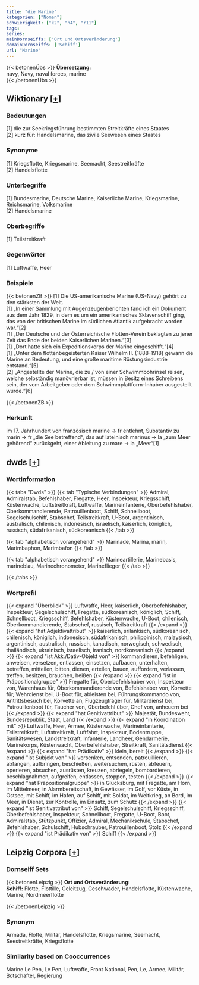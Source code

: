 ```yaml
---
title: "die Marine"
kategorien: ["Nomen"]
schwierigkeit: ["k2", "h4", "r11"]
tags:
series:
mainDornseiffs: ['Ort und Ortsveränderung']
domainDornseiffs: ['Schiff']
url: "Marine"
---
```


{{< betonenÜbs >}}
**Übersetzung:**  
navy, Navy, naval forces, marine  
{{< /betonenÜbs >}}

## Wiktionary [[+](https://de.wiktionary.org/wiki/Marine)]

### Bedeutungen
[1] die zur Seekriegsführung bestimmten Streitkräfte eines Staates  
[2] kurz für: Handelsmarine, das zivile Seewesen eines Staates  

### Synonyme
[1] Kriegsflotte, Kriegsmarine, Seemacht, Seestreitkräfte  
[2] Handelsflotte  

### Unterbegriffe
[1] Bundesmarine, Deutsche Marine, Kaiserliche Marine, Kriegsmarine, Reichsmarine, Volksmarine  
[2] Handelsmarine  

### Oberbegriffe
[1] Teilstreitkraft  

### Gegenwörter
[1] Luftwaffe, Heer  

### Beispiele
{{< betonenZB >}}
[1] Die US-amerikanische Marine (US-Navy) gehört zu den stärksten der Welt.  
[1] „In einer Sammlung mit Augenzeugenberichten fand ich ein Dokument aus dem Jahr 1829, in dem es um ein amerikanisches Sklavenschiff ging, das von der britischen Marine im südlichen Atlantik aufgebracht worden war.“[2]  
[1] „Der Deutsche und der Österreichische Flotten-Verein beklagten zu jener Zeit das Ende der beiden Kaiserlichen Marinen.“[3]  
[1] „Dort hatte sich ein Expeditionskorps der Marine eingeschifft.“[4]  
[1] „Unter dem flottenbegeisterten Kaiser Wilhelm II. (1888-1918) gewann die Marine an Bedeutung, und eine große maritime Rüstungsindustrie entstand.“[5]  
[2] „Angestellte der Marine, die zu / von einer Schwimmbohrinsel reisen, welche selbständig manövrierbar ist, müssen in Besitz eines Schreibens sein, der vom Arbeitgeber oder dem Schwimmplattform-Inhaber ausgestellt wurde.“[6]  

{{< /betonenZB >}}
### Herkunft
im 17. Jahrhundert von französisch marine → fr entlehnt, Substantiv zu marin → fr „die See betreffend“, das auf lateinisch marīnus → la „zum Meer gehörend“ zurückgeht, einer Ableitung zu mare → la „Meer“[1]  



## dwds [[+](https://www.dwds.de/wb/Marine)]

### Wortinformation
{{< tabs "Dwds" >}}
{{< tab "Typische Verbindungen" >}}
Admiral, Admiralstab, Befehlshaber, Fregatte, Heer, Inspekteur, Kriegsschiff, Küstenwache, Luftstreitkraft, Luftwaffe, Marineinfanterie, Oberbefehlshaber, Oberkommandierende, Patrouillenboot, Schiff, Schnellboot, Segelschulschiff, Stabschef, Teilstreitkraft, U-Boot, argentinisch, australisch, chilenisch, indonesisch, israelisch, kaiserlich, königlich, russisch, südafrikanisch, südkoreanisch
{{< /tab >}}

{{< tab "alphabetisch vorangehend" >}}
Marinade, Marina, marin, Marimbaphon, Marimbafon
{{< /tab >}}

{{< tab "alphabetisch vorangehend" >}}
Marineartillerie, Marinebasis, marineblau, Marinechronometer, Marineflieger
{{< /tab >}}

{{< /tabs >}}

### Wortprofil
{{< expand "Überblick" >}} Luftwaffe, Heer, kaiserlich, Oberbefehlshaber, Inspekteur, Segelschulschiff, Fregatte, südkoreanisch, königlich, Schiff, Schnellboot, Kriegsschiff, Befehlshaber, Küstenwache, U-Boot, chilenisch, Oberkommandierende, Stabschef, russisch, Teilstreitkraft {{< /expand >}}
{{< expand "hat Adjektivattribut" >}} kaiserlich, srilankisch, südkoreanisch, chilenisch, königlich, indonesisch, südafrikanisch, philippinisch, malaysisch, argentinisch, australisch, russisch, kanadisch, norwegisch, schwedisch, thailändisch, ukrainisch, israelisch, iranisch, nordkoreanisch {{< /expand >}}
{{< expand "ist Akk./Dativ-Objekt von" >}} kommandieren, befehligen, anweisen, versetzen, entlassen, einsetzen, aufbauen, unterhalten, betreffen, mitteilen, bitten, dienen, erteilen, bauen, auffordern, verlassen, treffen, besitzen, brauchen, heißen {{< /expand >}}
{{< expand "ist in Präpositionalgruppe" >}} Fregatte für, Oberbefehlshaber von, Inspekteur von, Warenhaus für, Oberkommandierende von, Befehlshaber von, Korvette für, Wehrdienst bei, U-Boot für, ableisten bei, Führungskommando von, Antrittsbesuch bei, Korvette an, Flugzeugträger für, Militärdienst bei, Patrouillenboot für, Taucher von, Oberbefehl über, Chef von, anheuern bei {{< /expand >}}
{{< expand "hat Genitivattribut" >}} Majestät, Bundeswehr, Bundesrepublik, Staat, Land {{< /expand >}}
{{< expand "in Koordination mit" >}} Luftwaffe, Heer, Armee, Küstenwache, Marineinfanterie, Teilstreitkraft, Luftstreitkraft, Luftfahrt, Inspekteur, Bodentruppe, Sanitätswesen, Landstreitkraft, Infanterie, Landheer, Gendarmerie, Marinekorps, Küstenwacht, Oberbefehlshaber, Streitkraft, Sanitätsdienst {{< /expand >}}
{{< expand "hat Prädikativ" >}} klein, bereit {{< /expand >}}
{{< expand "ist Subjekt von" >}} versenken, entsenden, patrouillieren, abfangen, aufbringen, beschießen, weitersuchen, rüsten, abfeuern, operieren, absuchen, ausrüsten, kreuzen, abriegeln, bombardieren, beschlagnahmen, aufgreifen, entlassen, stoppen, testen {{< /expand >}}
{{< expand "hat Präpositionalgruppe" >}} in Glücksburg, mit Fregatte, am Horn, im Mittelmeer, in Alarmbereitschaft, in Gewässer, im Golf, vor Küste, in Ostsee, mit Schiff, im Hafen, auf Schiff, mit Soldat, im Weltkrieg, an Bord, im Meer, in Dienst, zur Kontrolle, im Einsatz, zum Schutz {{< /expand >}}
{{< expand "ist Genitivattribut von" >}} Schiff, Segelschulschiff, Kriegsschiff, Oberbefehlshaber, Inspekteur, Schnellboot, Fregatte, U-Boot, Boot, Admiralstab, Stützpunkt, Offizier, Admiral, Mechanikschule, Stabschef, Befehlshaber, Schulschiff, Hubschrauber, Patrouillenboot, Stolz {{< /expand >}}
{{< expand "ist Prädikativ von" >}} Schiff {{< /expand >}}

## Leipzig Corpora [[+](https://corpora.uni-leipzig.de/en/res?word=Marine&corpusId=deu_newscrawl-public_2018)]

### Dornseiff Sets
{{< betonenLeipzig >}}
**Ort und Ortsveränderung:**  
**Schiff:** Flotte, Flottille, Geleitzug, Geschwader, Handelsflotte, Küstenwache, Marine, Nordmeerflotte  

{{< /betonenLeipzig >}}

### Synonym
Armada, Flotte, Militär, Handelsflotte, Kriegsmarine, Seemacht, Seestreitkräfte, Kriegsflotte


### Similarity based on Cooccurrences
Marine Le Pen, Le Pen, Luftwaffe, Front National, Pen, Le, Armee, Militär, Botschafter, Regierung

